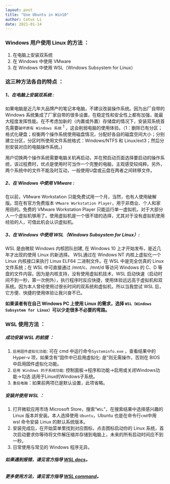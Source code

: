 ```yaml
---
layout: post
title: "Use Ubuntu in Win10"
author: Cetus Li
date: 2021-01-14
---
```

### <b>Windows 用户使用 Linux 的方法 ：</b>
1. 在电脑上安装双系统
2. 在 Windows 中使用 VMware
3. 在 Windows 中使用 WSL（Windows Subsystem for Linux）

### <b>这三种方法各自的特点 ：</b>
##### 1、在电脑上安装双系统 :
如果电脑是近几年大品牌产的笔记本电脑，不建议改装操作系统。因为出厂自带的 Windows 系统集成了厂家自带的很多设置，在稳定性和安全性上都有加强，能最大程度发挥性能。在不考虑加新的（内置或外置）存储盘的情况下，安装双系统首先需要`破坏原有 Windows 系统` <sup>1</sup> ，这会削弱电脑的使用体验。（1：删除已有分区；格式化硬盘；权衡两个操作系统使用磁盘情况，分配好各自的磁盘空间大小；分别建立分区，分区时所使用文件系统格式：Windows/NTFS 和 Linux/ext3；然后分别安装对应的电脑操作系统。)

用户切换两个操作系统需要电脑关机再启动，并在预启动页面选择要启动的操作系统，该过程费时，优点是使用时可当作一个完整的电脑，主观感受较纯粹。另外，两个系统中的文件不能及时互动，一般使用U盘或云盘在两者之间转移文件。

##### 2、在 Windows 中使用 VMware :
在以前，VMware Workstation 只能免费试用一个月，当然，也有人使用破解版。现在有官方免费版本 `VMware Workstation Player`，用于非商业、个人和家用目的。免费的 VMware Workstation Player 只能运行单一虚拟机，对于大部分人一个虚拟机够用了。使用虚拟机是一个很不错的选择，尤其对于没有虚拟机使用经验的人，可借此机会认识虚拟机。

##### 3、在 Windows 中使用 WSL（Windows Subsystem for Linux）:
WSL 是由微软 Windows 内核团队创建, 在 Windows 10 上才开始发布，是近几年才出现的使用 Linux 的新选择。 WSL通过在 Windows NT 内核上虚拟化一个 Linux 内核接口来执行 Linux ELF64 二进制文件。在 WSL 中是完全仿真的 Linux 文件系统；在 WSL 中可直接通过 /mnt/c、/mnt/d 等访问 Windows 的 C、D 等盘的文件内容。因为是内核支持，没有使用虚拟机技术，WSL 启动快速（启动时间不到一秒，第一次例外），执行程序时反应快捷，使用体验远远高于虚拟机和双系统。因为本人曾经使用过很长时间的双系统和虚拟机，所以当我尝试 WSL 后，它方便、快捷的使用体验让我兴奋不已。

<b>如果读者有在自己 Windows PC 上使用 Linux 的需求，选择 `WSL（Windows Subsystem for Linux）`可以少走很多不必要的弯路。</b>


### <b>WSL 使用方法 ：</b>
##### 成功安装 WSL 的前提 ：
1. `启用固件虚拟化功能`: 可在 cmd 中运行命令`Systeminfo.exe` ，查看结果中的 Hyper-v 项，如果含有“固件中已启用虚拟化: 是”则无需操作，否则在 BIOS 中启用固件虚拟化功能。
2. `启用 Windows 的子系统功能`: 控制面板->程序和功能->启用或关闭Windows功能->勾选 适用于Linux的Windows子系统。
3. `重启电脑`：如果前两项已是默认设置，此项省略。
 
##### 安装并使用 WSL ：
1. 打开微软应用市场 Microsoft Store，搜索“`WSL`”，在搜索结果中选择感兴趣的 Linux 版本并安装。本人选择使用 `Ubuntu`，Ubuntu 也是在命令行`cmd`中用 wsl 命令安装 Linux 的默认系统版本。 
2. 安装完成后，在开始菜单里找到对应图标，点击图标启动你的 Linux 系统，首次启动要求你等待将文件解压缩并存储到电脑上，未来的所有启动时间应不到一秒。
3. 日常使用与常见的 Windows 程序无异。

###### <b>如果遇到报错，请见官方指导 <i>[WSL docs][wsl-docs]。</i></b>

###### <b>更多使用方法，请见官方指导 <i>[WSL command][wsl-command]。</i></b>



[wsl-docs]: https://docs.microsoft.com/zh-cn/windows/wsl/
[wsl-command]: https://docs.microsoft.com/zh-cn/windows/wsl/wsl-config
